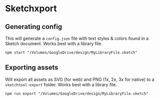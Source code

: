 # Sketchxport

## Generating config

This will generate a `config.json` file with text styles & colors found in a Sketch document.
Works best with a library file.

```console
npm start "/Volumes/GoogleDrive/design/MyLibraryFile.sketch"
```

## Exporting assets

Will export all assets as SVG (for web) and PNG (1x, 2x, 3x for native) to a `sketchtool-export` folder.
Works best with a library file.

```console
npm run export "/Volumes/GoogleDrive/design/MyLibraryFile.sketch"
```
